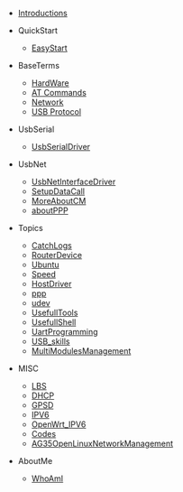 - [Introductions](/)

- QuickStart

  - [EasyStart](/EasyStart/EasyStart.md)

- BaseTerms

  - [HardWare](/Base/HardWare.md)
  - [AT Commands](/Base/AT.md)
  - [Network](/Base/NetWork.md)
  - [USB Protocol](/Base/UsbProtocolBase.md)

- UsbSerial

  - [UsbSerialDriver](/UsbSerial/UsbSerial.md)

- UsbNet

  - [UsbNetInterfaceDriver](/UsbNet/UsbNet.md)
  - [SetupDataCall](/UsbNet/DialUp.md)
  - [MoreAboutCM](/UsbNet/MoreAboutCM.md)
  - [aboutPPP](/UsbNet/ppp.md)

  
- Topics

  - [CatchLogs](Topics/CatchLogs/Catchlog.md)
  - [RouterDevice](Topics/CPEProducts/SoftRouter.md)
  - [Ubuntu](Topics/Ubuntu/How_to_use_on_Ubuntu.md)
  - [Speed](Topics/NetworkSpeed/Android_Loopback.md)
  - [HostDriver](Topics/HostDriver/HostDriver.md)
  - [ppp](Topics/ppp/ppp.md)
  - [udev](Topics/UsefullSkills/udev.md)
  - [UsefullTools](Topics/UsefullSkills/tools.md)
  - [UsefullShell](Topics/UsefullSkills/UsefullShell.md)
  - [UartProgramming](Topics/UsefullSkills/AT_ttySerial.md)
  - [USB_skills](Topics/UsefullSkills/Usb_Ops_and_Sysfs.md)
  - [MultiModulesManagement](Topics/MultiModules/MultiModulesIssue.md)

* MISC

  - [LBS](/MISC/LBS.md)
  - [DHCP](/MISC/DHCP.md)
  - [GPSD](/MISC/gpsd.md)
  - [IPV6](/MISC/IPV6.md)
  - [OpenWrt_IPV6](/MISC/OpenWrt_IPv6.md)
  - [Codes](/MISC/driverCodes.md)
  - [AG35OpenLinuxNetworkManagement](/MISC/AG35OpenNetworkManagement.md)
  

- AboutMe

	- [WhoAmI](inits/about.md)
